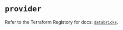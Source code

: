 # `provider`

Refer to the Terraform Registory for docs: [`databricks`](https://registry.terraform.io/providers/databricks/databricks/1.17.0/docs).
